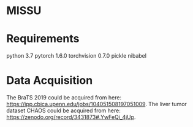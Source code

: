 # MISSU
# Requirements
python 3.7
pytorch 1.6.0
torchvision 0.7.0
pickle
nibabel
# Data Acquisition
The BraTS 2019 could be acquired from here: https://ipp.cbica.upenn.edu/jobs/104051508197051009.
The liver tumor dataset CHAOS could be acquired from here: https://zenodo.org/record/3431873#.YwFeQi_4jUp.
